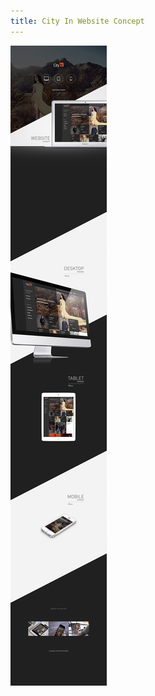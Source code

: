 ```yaml
---
title: City In Website Concept
---
```


![City In](/assets/img/work/proj-2/CityIn-AntonSkvortsov.jpg)